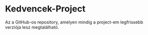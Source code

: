# Kedvencek-Project
Az a GitHub-os repository, amelyen mindig a project-em legfrissebb verziója lesz megtalálható.
